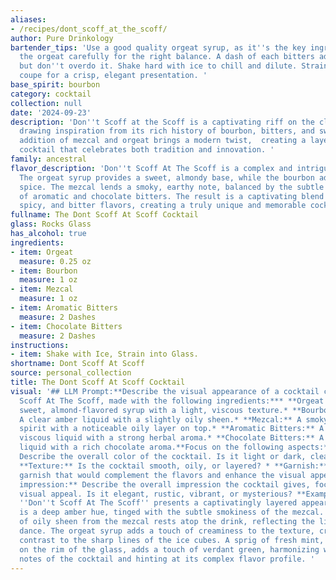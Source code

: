```yaml
---
aliases:
- /recipes/dont_scoff_at_the_scoff/
author: Pure Drinkology
bartender_tips: 'Use a good quality orgeat syrup, as it''s the key ingredient. Measure
  the orgeat carefully for the right balance. A dash of each bitters adds complexity,
  but don''t overdo it. Shake hard with ice to chill and dilute. Strain into a chilled
  coupe for a crisp, elegant presentation. '
base_spirit: bourbon
category: cocktail
collection: null
date: '2024-09-23'
description: 'Don''t Scoff at the Scoff is a captivating riff on the classic Old Fashioned,
  drawing inspiration from its rich history of bourbon, bitters, and sweetening agents.  The
  addition of mezcal and orgeat brings a modern twist,  creating a layered and complex
  cocktail that celebrates both tradition and innovation. '
family: ancestral
flavor_description: 'Don''t Scoff At The Scoff is a complex and intriguing cocktail.
  The orgeat syrup provides a sweet, almondy base, while the bourbon adds warmth and
  spice. The mezcal lends a smoky, earthy note, balanced by the subtle bitterness
  of aromatic and chocolate bitters. The result is a captivating blend of sweet, smoky,
  spicy, and bitter flavors, creating a truly unique and memorable cocktail experience. '
fullname: The Dont Scoff At Scoff Cocktail
glass: Rocks Glass
has_alcohol: true
ingredients:
- item: Orgeat
  measure: 0.25 oz
- item: Bourbon
  measure: 1 oz
- item: Mezcal
  measure: 1 oz
- item: Aromatic Bitters
  measure: 2 Dashes
- item: Chocolate Bitters
  measure: 2 Dashes
instructions:
- item: Shake with Ice, Strain into Glass.
shortname: Dont Scoff At Scoff
source: personal_collection
title: The Dont Scoff At Scoff Cocktail
visual: '## LLM Prompt:**Describe the visual appearance of a cocktail called Don''t
  Scoff At The Scoff, made with the following ingredients:*** **Orgeat Syrup:**  A
  sweet, almond-flavored syrup with a light, viscous texture.* **Bourbon Whiskey:**
  A clear amber liquid with a slightly oily sheen.* **Mezcal:** A smoky, amber-colored
  spirit with a noticeable oily layer on top.* **Aromatic Bitters:** A dark, slightly
  viscous liquid with a strong herbal aroma.* **Chocolate Bitters:** A dark, viscous
  liquid with a rich chocolate aroma.**Focus on the following aspects:*** **Color:**
  Describe the overall color of the cocktail. Is it light or dark, clear or cloudy?*
  **Texture:** Is the cocktail smooth, oily, or layered? * **Garnish:** Suggest a
  garnish that would complement the flavors and enhance the visual appeal. * **Overall
  impression:** Describe the overall impression the cocktail gives, focusing on its
  visual appeal. Is it elegant, rustic, vibrant, or mysterious? **Example Response:**The
  ''Don''t Scoff At The Scoff'' presents a captivatingly layered appearance. The base
  is a deep amber hue, tinged with the subtle smokiness of the mezcal. A thin layer
  of oily sheen from the mezcal rests atop the drink, reflecting the light in an alluring
  dance. The orgeat syrup adds a touch of creaminess to the texture, creating a visual
  contrast to the sharp lines of the ice cubes. A sprig of fresh mint, gently placed
  on the rim of the glass, adds a touch of verdant green, harmonizing with the smoky
  notes of the cocktail and hinting at its complex flavor profile. '
---
```




